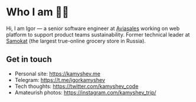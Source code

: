 # Who I am 👨‍💻

Hi, I am Igor — a senior software engineer at [Aviasales](https://www.aviasales.com) working on web platform to support product teams sustainability. Former technical leader at [Samokat](https://samokat.ru) (the largest true-online grocery store in Russia).

## Get in touch

+ Personal site: https://kamyshev.me
+ Telegram: https://t.me/igorkamyshev
+ Tech thoughts: https://twitter.com/kamyshev_code
+ Amateurish photos: https://instagram.com/kamyshev_trip/
